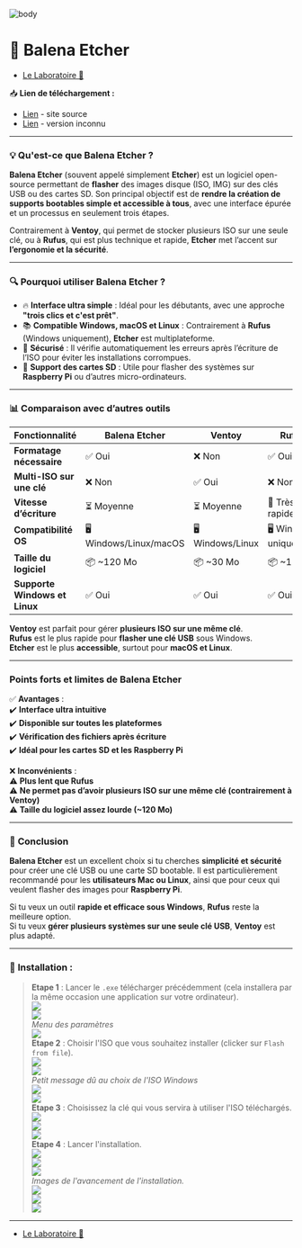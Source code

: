 ![body](https://banzaihobby.com/cdn/shop/files/Aoshima_Initial_D_Takumi_Fujiwara_AE86_Trueno_Project_D_Specification_-_BanzaiHobby-254450.jpg?v=1717061182&width=1100)

# 🔑 Balena Etcher

- [Le Laboratoire 🔬](/Docs.md)

📥 **Lien de téléchargement :**
- [Lien](https://etcher.balena.io/) - site source
- [Lien](https://lecrabeinfo.net/telecharger/balenaetcher/) - version inconnu

---

### 💡 **Qu'est-ce que Balena Etcher ?**  

**Balena Etcher** (souvent appelé simplement **Etcher**) est un logiciel open-source permettant de **flasher** des images disque (ISO, IMG) sur des clés USB ou des cartes SD. Son principal objectif est de **rendre la création de supports bootables simple et accessible à tous**, avec une interface épurée et un processus en seulement trois étapes.  

Contrairement à **Ventoy**, qui permet de stocker plusieurs ISO sur une seule clé, ou à **Rufus**, qui est plus technique et rapide, **Etcher** met l’accent sur **l’ergonomie et la sécurité**.  

---

### 🔍 **Pourquoi utiliser Balena Etcher ?**  

- 🔥 **Interface ultra simple** : Idéal pour les débutants, avec une approche **"trois clics et c'est prêt"**.  
- 📚 **Compatible Windows, macOS et Linux** : Contrairement à **Rufus** (Windows uniquement), **Etcher** est multiplateforme.  
- 🔐 **Sécurisé** : Il vérifie automatiquement les erreurs après l’écriture de l’ISO pour éviter les installations corrompues.  
- 💾 **Support des cartes SD** : Utile pour flasher des systèmes sur **Raspberry Pi** ou d’autres micro-ordinateurs.  

---

### 📊 **Comparaison avec d’autres outils**  

| Fonctionnalité        | Balena Etcher | Ventoy | Rufus |
|----------------------|--------------|--------|-------|
| **Formatage nécessaire** | ✅ Oui | ❌ Non | ✅ Oui |
| **Multi-ISO sur une clé** | ❌ Non | ✅ Oui | ❌ Non |
| **Vitesse d’écriture** | ⏳ Moyenne | ⏳ Moyenne | 🚀 Très rapide |
| **Compatibilité OS** | 🖥️ Windows/Linux/macOS | 🖥️ Windows/Linux | 🖥️ Windows uniquement |
| **Taille du logiciel** | 📦 ~120 Mo | 📦 ~30 Mo | 📦 ~1 Mo |
| **Supporte Windows et Linux** | ✅ Oui | ✅ Oui | ✅ Oui |

**Ventoy** est parfait pour gérer **plusieurs ISO sur une même clé**.  
**Rufus** est le plus rapide pour **flasher une clé USB** sous Windows.  
**Etcher** est le plus **accessible**, surtout pour **macOS et Linux**.  

---

### **Points forts et limites de Balena Etcher**  

✅ **Avantages** :  
✔️ **Interface ultra intuitive**  
✔️ **Disponible sur toutes les plateformes**  
✔️ **Vérification des fichiers après écriture**  
✔️ **Idéal pour les cartes SD et les Raspberry Pi**  

❌ **Inconvénients** :  
⚠️ **Plus lent que Rufus**  
⚠️ **Ne permet pas d’avoir plusieurs ISO sur une même clé (contrairement à Ventoy)**  
⚠️ **Taille du logiciel assez lourde (~120 Mo)**  

---

### 🎯 **Conclusion**  

**Balena Etcher** est un excellent choix si tu cherches **simplicité et sécurité** pour créer une clé USB ou une carte SD bootable. Il est particulièrement recommandé pour les **utilisateurs Mac ou Linux**, ainsi que pour ceux qui veulent flasher des images pour **Raspberry Pi**.  

Si tu veux un outil **rapide et efficace sous Windows**, **Rufus** reste la meilleure option.  
Si tu veux **gérer plusieurs systèmes sur une seule clé USB**, **Ventoy** est plus adapté.  

---

### 📜 **Installation :**

> **Etape 1** : Lancer le `.exe` télécharger précédemment (cela installera par la même occasion une application sur votre ordinateur).      
![](/CC/Balena%20Etcher/1.png)      
![](/CC/Balena%20Etcher/2.png)      
> *Menu des paramètres*     
![](/CC/Balena%20Etcher/3.png)      
> **Etape 2** : Choisir l'ISO que vous souhaitez installer (clicker sur `Flash from file`).     
![](/CC/Balena%20Etcher/4.png)      
![](/CC/Balena%20Etcher/5.png)      
> *Petit message dû au choix de l'ISO Windows*      
![](/CC/Balena%20Etcher/6.png)      
![](/CC/Balena%20Etcher/7.png)      
> **Etape 3** : Choisissez la clé qui vous servira à utiliser l'ISO téléchargés.        
![](/CC/Balena%20Etcher/8.png)      
![](/CC/Balena%20Etcher/9.png)      
![](/CC/Balena%20Etcher/10.png)     
> **Etape 4** : Lancer l'installation.      
![](/CC/Balena%20Etcher/11.png)     
![](/CC/Balena%20Etcher/12.png)     
![](/CC/Balena%20Etcher/13.png)     
> *Images de l'avancement de l'installation.*       
![](/CC/Balena%20Etcher/14.png)     
![](/CC/Balena%20Etcher/15.png)     
![](/CC/Balena%20Etcher/16.png)     

---
- [Le Laboratoire 🔬](/Docs.md)